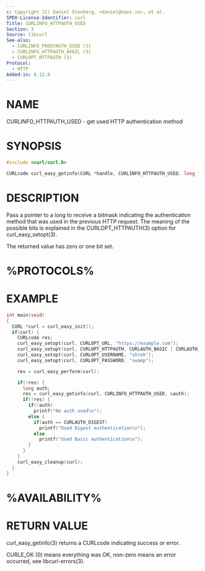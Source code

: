 ```yaml
---
c: Copyright (C) Daniel Stenberg, <daniel@haxx.se>, et al.
SPDX-License-Identifier: curl
Title: CURLINFO_HTTPAUTH_USED
Section: 3
Source: libcurl
See-also:
  - CURLINFO_PROXYAUTH_USED (3)
  - CURLINFO_HTTPAUTH_AVAIL (3)
  - CURLOPT_HTTPAUTH (3)
Protocol:
  - HTTP
Added-in: 8.12.0
---
```


# NAME

CURLINFO_HTTPAUTH_USED - get used HTTP authentication method

# SYNOPSIS

~~~c
#include <curl/curl.h>

CURLcode curl_easy_getinfo(CURL *handle, CURLINFO_HTTPAUTH_USED, long *authp);
~~~

# DESCRIPTION

Pass a pointer to a long to receive a bitmask indicating the authentication
method that was used in the previous HTTP request. The meaning of the possible
bits is explained in the CURLOPT_HTTPAUTH(3) option for curl_easy_setopt(3).

The returned value has zero or one bit set.

# %PROTOCOLS%

# EXAMPLE

~~~c
int main(void)
{
  CURL *curl = curl_easy_init();
  if(curl) {
    CURLcode res;
    curl_easy_setopt(curl, CURLOPT_URL, "https://example.com");
    curl_easy_setopt(curl, CURLOPT_HTTPAUTH, CURLAUTH_BASIC | CURLAUTH_DIGEST);
    curl_easy_setopt(curl, CURLOPT_USERNAME, "shrek");
    curl_easy_setopt(curl, CURLOPT_PASSWORD, "swamp");

    res = curl_easy_perform(curl);

    if(!res) {
      long auth;
      res = curl_easy_getinfo(curl, CURLINFO_HTTPAUTH_USED, &auth);
      if(!res) {
        if(!auth)
          printf("No auth used\n");
        else {
          if(auth == CURLAUTH_DIGEST)
            printf("Used Digest authentication\n");
          else
            printf("Used Basic authentication\n");
        }
      }
    }
    curl_easy_cleanup(curl);
  }
}
~~~

# %AVAILABILITY%

# RETURN VALUE

curl_easy_getinfo(3) returns a CURLcode indicating success or error.

CURLE_OK (0) means everything was OK, non-zero means an error occurred, see
libcurl-errors(3).
